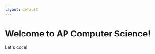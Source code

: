 ```yaml
---
layout: default 
---
```


# Welcome to AP Computer Science!

Let's code!

<br/>
<div class="sketch-container" id="phyllotaxisContainer"></div>  
<br/>

<script src="phyllotaxis/phyllotaxis.js"></script>

<script>
    let phyllotaxis = new p5(addHandlers(phyllotaxisSketchMaker), "phyllotaxisContainer");
</script>

